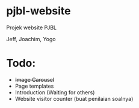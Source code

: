 # pjbl-website
Projek website PJBL

Jeff, Joachim, Yogo

# Todo:
* ~~Image Carousel~~
* Page templates
* Introduction (Waiting for others)
* Website visitor counter (buat penilaian soalnya)